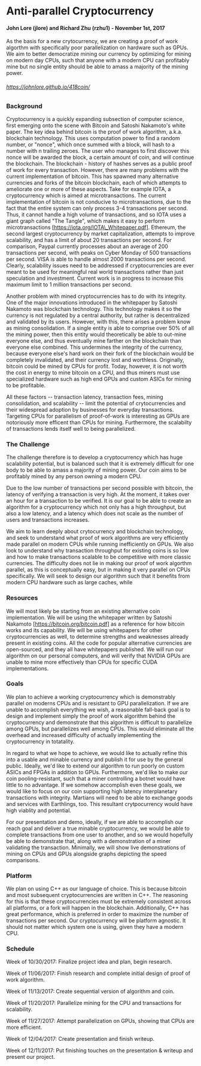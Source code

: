 
# Anti-parallel Cryptocurrency
#### John Lore (jlore) and Richard Zhu (rzhu1) - November 1st, 2017
As the basis for a new crytocurrency, we are creating a proof of work algorthm with specifically poor parallelization on hardware such as GPUs. We aim to better democratize mining our currency by optimizing for mining on modern day CPUs, such that anyone with a modern CPU can profitably mine but no single entity should be able to amass a majority of the mining power.

###### https://johnlore.github.io/418coin/


### Background
Cryptocurrency is a quickly expanding subsection of computer science, first emerging onto the scene with Bitcoin and Satoshi Nakamoto's white paper. The key idea behind bitcoin is the proof of work algorithm, a.k.a. blockchain technology. This uses computation power to find a random number, or "nonce", which once summed with a block, will hash to a number with n trailing zeroes. The user who manages to first discover this nonce will be awarded the block, a certain amount of coin, and will continue the blockchain. The blockchain - history of hashes serves as a public proof of work for every transaction. However, there are many problems with the current implementation of bitcoin. This has spawned many alternative currencies and forks of the bitcoin blockchain, each of which attempts to ameliorate one or more of these aspects. Take for example IOTA, a cryptocurrency which is aimed at microtransactions. The current implementation of bitcoin is not conducive to microtransactions, due to the fact that the entire system can only process 3-4 transactions per second. Thus, it cannot handle a high volume of transactions, and so IOTA uses a giant graph called "The Tangle", which makes it easy to perform microtransactions [https://iota.org/IOTA\_Whitepaper.pdf]. Ethereum, the second largest cryptocurrency by market capitalization, attempts to improve scalability, and has a limit of about 20 transactions per second. For comparison, Paypal currently processes about an average of 200 transactions per second, with peaks on Cyber Monday of 500 transactions per second. VISA is able to handle almost 2000 transactions per second. Clearly, scalability issues need to be addressed if cryptocurrencies are ever meant to be used for meaningful real world transactions rather than just speculation and investment. Current work is in progress to increase this maximum limit to 1 million transactions per second.

Another problem with mined cryptocurrencies has to do with its integrity. One of the major innovations introduced in the whitepaper by Satoshi Nakamoto was blockchain technology. This technology makes it so the currency is not regulated by a central authority, but rather is decentralized and validated by its users. However, with this, there arises a problem know as mining consolidation. If a single entity is able to comprise over 50% of all the mining power, then this entity would theoretically be able to out-mine everyone else, and thus eventually mine farther on the blockchain than everyone else combined. This undermines the integrity of the currency, because everyone else's hard work on their fork of the blockchain would be completely invalidated, and their currency lost and worthless. Originally, bitcoin could be mined by CPUs for profit. Today, however, it is not worth the cost in energy to mine bitcoin on a CPU, and thus miners must use specialized hardware such as high end GPUs and custom ASICs for mining to be profitable.

All these factors -- transaction latency, transaction fees, mining consolidation, and scalability -- limit the potential of crytocurrencies and their widespread adoption by businesses for everyday transactions. Targeting CPUs for parallelism of proof-of-work is interesting as GPUs are notoriously more efficent than CPUs for mining. Furthermore, the scalabilty of transactions lends itself well to being parallelized.

### The Challenge
The challenge therefore is to develop a cryptocurrency which has huge scalability potential, but is balanced such that it is extremely difficult for one body to be able to amass a majority of mining power. Our coin aims to be profitably mined by any person owning a modern CPU. 

Due to the low number of transactions per second possible with bitcoin, the latency of verifying a transaction is very high. At the moment, it takes over an hour for a transaction to be verified. It is our goal to be able to create an algorithm for a cryptocurrency which not only has a high throughput, but also a low latency, and a latency which does not scale as the number of users and transactions increases.

We aim to learn deeply about crytocurrency and blockchain technology, and seek to understand what proof of work algorithms are very efficiently made parallel on modern CPUs while running inefficiently on GPUs. We also look to understand why transaction throughput for existing coins is so low and how to make transactions scalable to be competitive with more classic currencies. The difficulty does not lie in making our proof of work algorthm parallel, as this is conceptually easy, but in making it very parallel on CPUs specifically. We will seek to design our algorithm such that it benefits from modern CPU hardware such as large caches, while 

### Resources
We will most likely be starting from an existing alternative coin implementation. We will be using the whitepaper written by Satoshi Nakamoto [https://bitcoin.org/bitcoin.pdf] as a reference for how bitcoin works and its capability. We will be using whitepapers for other cryptocurrencies as well, to determine strengths and weaknesses already present in existing coins. All the code for popular alternative currencies are open-sourced, and they all have whitepapers published. We will run our algorithm on our personal computers, and will verify that NVIDIA GPUs are unable to mine more effectively than CPUs for specific CUDA implementations.

### Goals
We plan to achieve a working cryptocurrency which is demonstrably parallel on moderns CPUs and is resistant to GPU parallelization. If we are unable to accomplish everything we wish, a reasonable fall-back goal is to design and implement simply the proof of work algorithm behind the cryptocurrency and demonstrate that this algorithm is difficult to parallelize among GPUs, but parallelizes well among CPUs. This would eliminate all the overhead and increased difficulty of actually implementing the cryptocurrency in totatality. 

In regard to what we hope to achieve, we would like to actually refine this into a usable and minable currency and publish it for use by the general public. Ideally, we'd like to extend our algorithm to run poorly on custom ASICs and FPGAs in addition to GPUs. Furthermore, we'd like to make our coin pooling-resistant, such that a miner controlling a botnet would have little to no advantage. If we somehow accomplish even these goals, we would like to focus on our coin supporting high latency interplanetary transactions with integrity. Martians will need to be able to exchange goods and services with Earthlings, too. This resultant crytpocurrency would have high viablity and potential. 

For our presentation and demo, ideally, if we are able to accomplish our reach goal and deliver a true minable cryptocurrency, we would be able to complete transactions from one user to another, and so we would hopefully be able to demonstrate that, along with a demonstration of a miner validating the transaction. Minimally, we will show live demonstrations of mining on CPUs and GPUs alongside graphs depicting the speed comparisons.

### Platform
We plan on using C++ as our language of choice. This is because bitcoin and most subsequent cryptocurrencies are written in C++. The reasoning for this is that these cryptocurrencies must be extremely consistent across all platforms, or a fork will happen in the blockchain. Additionally, C++ has great performance, which is preferred in order to maximize the number of transactions per second. Our cryptocurrency will be platform agnostic. It should not matter which system one is using, given they have a modern CPU.

### Schedule

Week of 10/30/2017: Finalize project idea and plan, begin research.

Week of 11/06/2017: Finish research and complete initial design of proof of work algorithm.

Week of 11/13/2017: Create sequential version of algorithm and coin.

Week of 11/20/2017: Parallelize mining for the CPU and transactions for scalability.

Week of 11/27/2017: Attempt parallelization on GPUs, showing that CPUs are more efficient.

Week of 12/04/2017: Create presentation and finish writeup. 

Week of 12/11/2017: Put finishing touches on the presentation & writeup and present our project.
